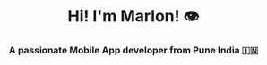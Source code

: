 <h1 align="center">Hi! I'm Marlon! 👁️</h1>

<h3 align="center">A passionate Mobile App developer from Pune India &#127470;&#127475</h3>
